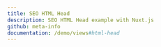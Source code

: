 ```yaml
---
title: SEO HTML Head
description: SEO HTML Head example with Nuxt.js
github: meta-info
documentation: /demo/views#html-head
---
```

